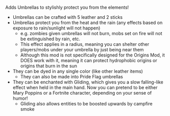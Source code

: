 Adds Umbrellas to stylishly protect you from the elements!
- Umbrellas can be crafted with 5 leather and 2 sticks
- Umbrellas protect you from the heat and the rain (any effects based on exposure to rain/sunlight will not happen)
  - e.g. zombies given umbrellas will not burn, mobs set on fire will not be extinguished by rain, etc.
  - This effect applies in a radius, meaning you can shelter other players/mobs under your umbrella by just being near them
  - Although this mod is not specifically designed for the Origins Mod, it DOES work with it, meaning it can protect hydrophobic origins or origins that burn in the sun
- They can be dyed in any single color (like other leather items)
  - They can also be made into Pride Flag umbrellas
- They can be enchanted with Gliding, which gives you a slow falling-like effect when held in the main hand. Now you can pretend to be either Mary Poppins or a Fortnite character, depending on your sense of humor!
  - Gliding also allows entities to be boosted upwards by campfire smoke
